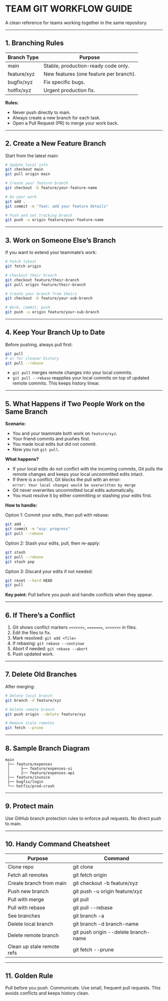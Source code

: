 
# TEAM GIT WORKFLOW GUIDE

A clean reference for teams working together in the same repository.

---

## 1. Branching Rules

| Branch Type         | Purpose                                       |
|---------------------|-----------------------------------------------|
| main                | Stable, production-ready code only.           |
| feature/xyz         | New features (one feature per branch).        |
| bugfix/xyz          | Fix specific bugs.                            |
| hotfix/xyz          | Urgent production fix.                        |

**Rules:**
- Never push directly to main.
- Always create a new branch for each task.
- Open a Pull Request (PR) to merge your work back.

---

## 2. Create a New Feature Branch

Start from the latest main:

```bash
# Update local info
git checkout main
git pull origin main

# Create your feature branch
git checkout -b feature/your-feature-name

# Do your work
git add .
git commit -m "feat: add your feature details"

# Push and set tracking branch
git push -u origin feature/your-feature-name
```

---

## 3. Work on Someone Else’s Branch

If you want to extend your teammate’s work:

```bash
# Fetch latest
git fetch origin

# Checkout their branch
git checkout feature/their-branch
git pull origin feature/their-branch

# Create your branch from theirs
git checkout -b feature/your-sub-branch

# Work, commit, push
git push -u origin feature/your-sub-branch
```

---

## 4. Keep Your Branch Up to Date

Before pushing, always pull first:

```bash
git pull
# or for cleaner history
git pull --rebase
```

- `git pull` merges remote changes into your local commits.
- `git pull --rebase` reapplies your local commits on top of updated remote commits. This keeps history linear.

---

## 5. What Happens if Two People Work on the Same Branch

**Scenario:**
- You and your teammate both work on `feature/xyz`.
- Your friend commits and pushes first.
- You made local edits but did not commit.
- Now you run `git pull`.

**What happens?**

- If your local edits do not conflict with the incoming commits, Git pulls the remote changes and keeps your local uncommitted edits intact.
- If there is a conflict, Git blocks the pull with an error:  
  `error: Your local changes would be overwritten by merge`
- Git never overwrites uncommitted local edits automatically.
- You must resolve it by either committing or stashing your edits first.

**How to handle:**

Option 1: Commit your edits, then pull with rebase:

```bash
git add .
git commit -m "wip: progress"
git pull --rebase
```

Option 2: Stash your edits, pull, then re-apply:

```bash
git stash
git pull --rebase
git stash pop
```

Option 3: Discard your edits if not needed:

```bash
git reset --hard HEAD
git pull
```

**Key point:** Pull before you push and handle conflicts when they appear.

---

## 6. If There’s a Conflict

1. Git shows conflict markers `<<<<<<<`, `=======`, `>>>>>>>` in files.
2. Edit the files to fix.
3. Mark resolved: `git add <file>`
4. If rebasing: `git rebase --continue`
5. Abort if needed: `git rebase --abort`
6. Push updated work.

---

## 7. Delete Old Branches

After merging:

```bash
# Delete local branch
git branch -d feature/xyz

# Delete remote branch
git push origin --delete feature/xyz

# Remove stale remotes
git fetch --prune
```

---

## 8. Sample Branch Diagram

```
main
 ├── feature/expenses
 │     ├── feature/expenses-ui
 │     ├── feature/expenses-api
 ├── feature/invoice
 ├── bugfix/login
 └── hotfix/prod-crash
```

---

## 9. Protect main

Use GitHub branch protection rules to enforce pull requests. No direct push to main.

---

## 10. Handy Command Cheatsheet

| Purpose                    | Command |
|----------------------------|---------|
| Clone repo                 | git clone <repo-url> |
| Fetch all remotes          | git fetch origin |
| Create branch from main    | git checkout -b feature/xyz |
| Push new branch            | git push -u origin feature/xyz |
| Pull with merge            | git pull |
| Pull with rebase           | git pull --rebase |
| See branches               | git branch -a |
| Delete local branch        | git branch -d branch-name |
| Delete remote branch       | git push origin --delete branch-name |
| Clean up stale remote refs | git fetch --prune |

---

## 11. Golden Rule

Pull before you push. Communicate. Use small, frequent pull requests. This avoids conflicts and keeps history clean.

